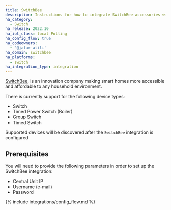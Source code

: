 ```yaml
---
title: SwitchBee
description: Instructions for how to integrate SwitchBee accessories within Home Assistant.
ha_category:
  - Switch
ha_release: 2022.10
ha_iot_class: local Polling
ha_config_flow: true
ha_codeowners:
  - '@jafar-atili'
ha_domain: switchbee
ha_platforms:
  - switch
ha_integration_type: integration
---
```


[SwitchBee](https://www.switchbee.com), is an innovation company making smart homes more accessible and affordable to any household environment. 

There is currently support for the following device types:

- Switch 
- Timed Power Switch (Boiler)
- Group Switch
- Timed Switch

Supported devices will be discovered after the `SwitchBee` integration is configured

## Prerequisites

You will need to provide the following parameters in order to set up the SwitchBee integration:

- Central Unit IP
- Username (e-mail)
- Password


{% include integrations/config_flow.md %}
